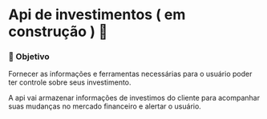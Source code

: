# Api de investimentos ( em construção ) 🚧

### 📌 Objetivo

Fornecer as informações e ferramentas necessárias para o usuário poder ter controle sobre seus investimento.

A api vai armazenar informações de investimos do cliente para acompanhar suas mudanças no mercado financeiro e alertar o usuário.
